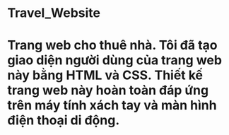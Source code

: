 # Travel_Website
# Trang web cho thuê nhà. Tôi đã tạo giao diện người dùng của trang web này bằng HTML và CSS. Thiết kế trang web này hoàn toàn đáp ứng trên máy tính xách tay và màn hình điện thoại di động.
